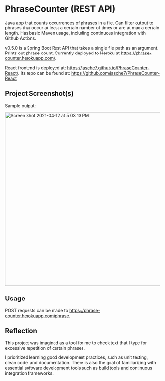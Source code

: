 # PhraseCounter (REST API)
Java app that counts occurrences of phrases in a file.
Can filter output to phrases that occur at least a certain number of times or are at max a certain length.
Has basic Maven usage, including continuous integration with Github Actions.

v0.5.0 is a Spring Boot Rest API that takes a single file path as an argument. Prints out phrase count.
Currently deployed to Heroku at https://phrase-counter.herokuapp.com/. 

React frontend is deployed at: https://jasche7.github.io/PhraseCounter-React/.
Its repo can be found at: https://github.com/jasche7/PhraseCounter-React


## Project Screenshot(s)
Sample output:

<img width="565" alt="Screen Shot 2021-04-12 at 5 03 13 PM" src="https://user-images.githubusercontent.com/25709225/114477446-062c1100-9bb1-11eb-80cc-907d4af6db92.png">


## Usage
POST requests can be made to https://phrase-counter.herokuapp.com/phrase.


## Reflection
This project was imagined as a tool for me to check text that I type for excessive repetition of certain phrases.

I prioritized learning good development practices, such as unit testing, clean code, and documentation. There is also the 
goal of familiarizing with essential software development tools such as build tools and continuous integration frameworks.
